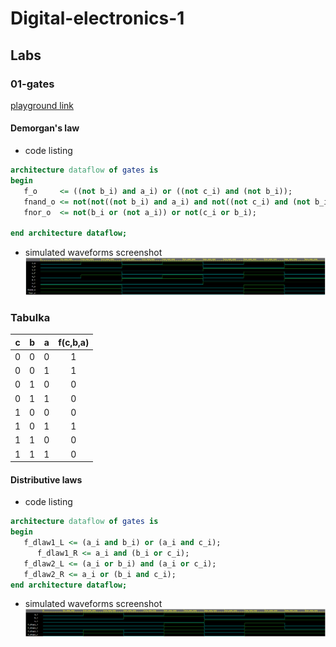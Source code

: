 # Digital-electronics-1

## Labs

### 01-gates
[playground link](https://www.edaplayground.com/x/L3Si)
#### Demorgan's law
- code listing
 ```vhdl
architecture dataflow of gates is
begin
    f_o     <= ((not b_i) and a_i) or ((not c_i) and (not b_i));
    fnand_o <= not(not((not b_i) and a_i) and not((not c_i) and (not b_i)));
    fnor_o  <= not(b_i or (not a_i)) or not(c_i or b_i);

end architecture dataflow;
```
- simulated waveforms screenshot
![](images/Demorgan.png)

### Tabulka

| **c** | **b** |**a** | **f(c,b,a)** |
| :-: | :-: | :-: | :-: |
| 0 | 0 | 0 | 1 |
| 0 | 0 | 1 | 1 |
| 0 | 1 | 0 | 0 |
| 0 | 1 | 1 | 0 |
| 1 | 0 | 0 | 0 |
| 1 | 0 | 1 | 1 |
| 1 | 1 | 0 | 0 |
| 1 | 1 | 1 | 0 |


#### Distributive laws
- code listing
 ```vhdl
architecture dataflow of gates is
begin
    f_dlaw1_L <= (a_i and b_i) or (a_i and c_i);
	   f_dlaw1_R <= a_i and (b_i or c_i);
    f_dlaw2_L <= (a_i or b_i) and (a_i or c_i);
    f_dlaw2_R <= a_i or (b_i and c_i);
end architecture dataflow;

```
- simulated waveforms screenshot
![](images/Dlaws.png)


